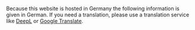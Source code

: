 Because this website is hosted in Germany the following information is given in German. If you need a translation, please use a translation service like [DeepL](https://www.deepl.com/translator) or [Google Translate](https://translate.google.com/).